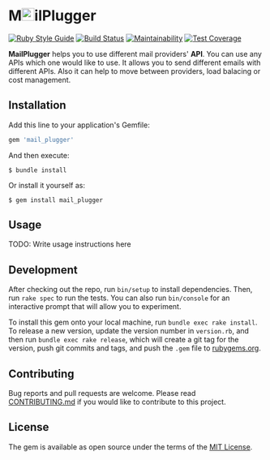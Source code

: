 # M<img src="https://github.com/norbertszivos/mail_plugger/blob/main/images/mail_plugger.png" height="25" />ilPlugger

[![Ruby Style Guide](https://img.shields.io/badge/code_style-rubocop-brightgreen.svg)](https://github.com/rubocop-hq/rubocop)
[![Build Status](https://travis-ci.com/norbertszivos/mail_plugger.svg?branch=main)](https://travis-ci.com/norbertszivos/mail_plugger)
[![Maintainability](https://api.codeclimate.com/v1/badges/bd2cda43214c111d8d16/maintainability)](https://codeclimate.com/github/norbertszivos/mail_plugger/maintainability)
[![Test Coverage](https://api.codeclimate.com/v1/badges/bd2cda43214c111d8d16/test_coverage)](https://codeclimate.com/github/norbertszivos/mail_plugger/test_coverage)

**MailPlugger** helps you to use different mail providers' **API**. You can use any APIs which one would like to use. It allows you to send different emails with different APIs. Also it can help to move between providers, load balacing or cost management.

## Installation

Add this line to your application's Gemfile:

```ruby
gem 'mail_plugger'
```

And then execute:

    $ bundle install

Or install it yourself as:

    $ gem install mail_plugger

## Usage

TODO: Write usage instructions here

## Development

After checking out the repo, run `bin/setup` to install dependencies. Then, run `rake spec` to run the tests. You can also run `bin/console` for an interactive prompt that will allow you to experiment.

To install this gem onto your local machine, run `bundle exec rake install`. To release a new version, update the version number in `version.rb`, and then run `bundle exec rake release`, which will create a git tag for the version, push git commits and tags, and push the `.gem` file to [rubygems.org](https://rubygems.org).

## Contributing

Bug reports and pull requests are welcome. Please read [CONTRIBUTING.md](https://github.com/norbertszivos/mail_plugger/blob/main/CONTRIBUTING.md) if you would like to contribute to this project.

## License

The gem is available as open source under the terms of the [MIT License](https://github.com/norbertszivos/mail_plugger/blob/main/LICENSE.txt).

